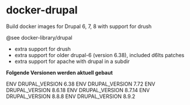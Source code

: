 # docker-drupal
Build docker images for Drupal 6, 7, 8 with support for drush

@see docker-library/drupal

* extra support for drush
* extra support for older drupal-6 (version 6.38), included d6lts patches
* extra support for apache with drupal in a subdir

**Folgende Versionen werden aktuell gebaut**

ENV DRUPAL_VERSION 6.38
ENV DRUPAL_VERSION 7.72
ENV DRUPAL_VERSION 8.6.18
ENV DRUPAL_VERSION 8.7.14
ENV DRUPAL_VERSION 8.8.8
ENV DRUPAL_VERSION 8.9.2
